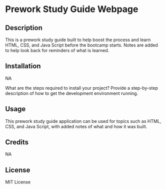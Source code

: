   # Prework Study Guide Webpage

## Description



This is a prework study guide built to help boost the process and learn HTML, CSS, and Java Script before the bootcamp starts. Notes are added to help look back for reminders of what is learned.



## Installation

NA

What are the steps required to install your project? Provide a step-by-step description of how to get the development environment running.

## Usage

This prework study guide application can be used for topics such as HTML, CSS, and Java Script, with added notes of what and how it was built.

## Credits

NA

## License

MIT License


